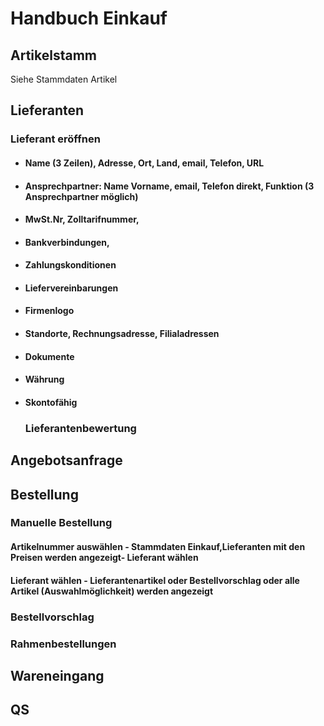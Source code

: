 # Handbuch Einkauf

##  Artikelstamm 

Siehe Stammdaten Artikel

## Lieferanten

### Lieferant eröffnen

- #### Name (3 Zeilen), Adresse, Ort, Land, email, Telefon, URL

- #### Ansprechpartner: Name Vorname, email, Telefon direkt, Funktion (3 Ansprechpartner möglich)

- #### MwSt.Nr, Zolltarifnummer, 

- #### Bankverbindungen, 

- #### Zahlungskonditionen

- #### Liefervereinbarungen

- #### Firmenlogo

- #### Standorte, Rechnungsadresse, Filialadressen

- #### Dokumente

- #### Währung

- #### Skontofähig

  ### Lieferantenbewertung



## Angebotsanfrage



## Bestellung

### Manuelle Bestellung

#### 	Artikelnummer auswählen - Stammdaten Einkauf,Lieferanten mit den Preisen werden angezeigt- Lieferant wählen

#### 	Lieferant wählen - Lieferantenartikel oder Bestellvorschlag oder alle Artikel (Auswahlmöglichkeit) werden angezeigt

### Bestellvorschlag

### Rahmenbestellungen



## Wareneingang

## QS

